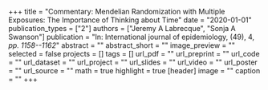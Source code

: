 +++
title = "Commentary: Mendelian Randomization with Multiple Exposures: The Importance of Thinking about Time"
date = "2020-01-01"
publication_types = ["2"]
authors = ["Jeremy A Labrecque", "Sonja A Swanson"]
publication = "In: International journal of epidemiology, (49), 4, _pp. 1158--1162_"
abstract = ""
abstract_short = ""
image_preview = ""
selected = false
projects = []
tags = []
url_pdf = ""
url_preprint = ""
url_code = ""
url_dataset = ""
url_project = ""
url_slides = ""
url_video = ""
url_poster = ""
url_source = ""
math = true
highlight = true
[header]
image = ""
caption = ""
+++
